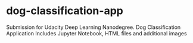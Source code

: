 # dog-classification-app
Submission for Udacity Deep Learning Nanodegree. Dog Classification Application
Includes Jupyter Notebook, HTML files and additional images
